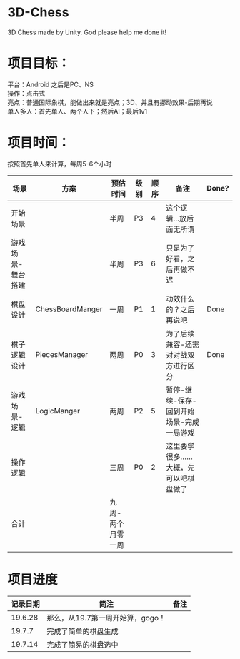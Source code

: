 # 3D-Chess
3D Chess made by Unity. God please help me done it!

# 项目目标：
平台：Android 之后是PC、NS  
操作：点击式  
亮点：普通国际象棋，能做出来就是亮点；3D、并且有挪动效果-后期再说  
单人多人：首先单人、两个人下；然后AI；最后1v1  

# 项目时间：

按照首先单人来计算，每周5-6个小时  


场景 | 方案 | 预估时间 | 级别 | 顺序 | 备注| Done? 
--- | ---  | ------ | ------- | --- | --- | --- 
开始场景         |                  |半周 | P3 | 4 | 这个逻辑…放后面无所谓| 
游戏场景-舞台搭建 |                  | 半周 | P3 | 6 | 只是为了好看，之后再做不迟| 
棋盘设计        | ChessBoardManger | 一周 | P1  | 1 | 动效什么的？之后再说吧| Done 
棋子逻辑设计      | PiecesManager   | 两周 | P0  | 3 | 为了后续兼容-还需对对战双方进行区分| Done 
游戏场景-逻辑     | LogicManger     | 两周 | P2  | 5 | 暂停-继续-保存-回到开始场景-完成一局游戏| 
操作逻辑		     |                 | 三周 | P0  | 2 | 这里要学很多……大概，先可以吧棋盘做了| 
合计            |                 | 九周-两个月零一周 ||||

# 项目进度

记录日期 | 简注 | 备注
------- | --- | ---
19.6.28 | 那么，从19.7第一周开始算，gogo！|
19.7.7 | 完成了简单的棋盘生成 |
19.7.14 | 完成了简易的棋盘选中 |

